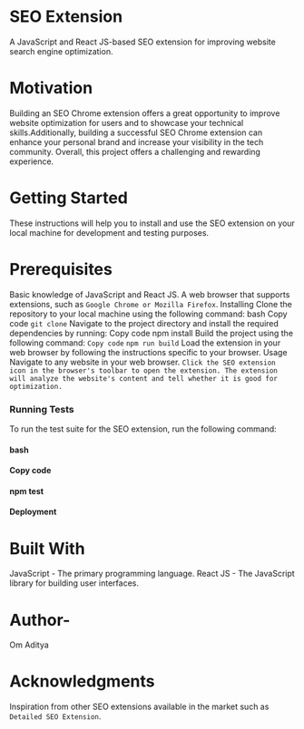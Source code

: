 # SEO Extension
A JavaScript and React JS-based SEO extension for improving website search engine optimization.

# Motivation
Building an SEO Chrome extension offers a great opportunity to improve website optimization for users and to showcase your technical skills.Additionally, building a successful SEO Chrome extension can enhance your personal brand and increase your visibility in the tech community. Overall, this project offers a challenging and rewarding experience.

# Getting Started

These instructions will help you to install and use the SEO extension on your local machine for development and testing purposes.

# Prerequisites
Basic knowledge of JavaScript and React JS.
A web browser that supports extensions, such as `Google Chrome or Mozilla Firefox`.
Installing
Clone the repository to your local machine using the following command:
bash
Copy code
`git clone`
Navigate to the project directory and install the required dependencies by running:
Copy code
npm install
Build the project using the following command:
`Copy code`
`npm run build`
Load the extension in your web browser by following the instructions specific to your browser.
Usage
Navigate to any website in your web browser.
`Click the SEO extension icon in the browser's toolbar to open the extension.
The extension will analyze the website's content and tell whether it is good for optimization.`
### Running Tests

To run the test suite for the SEO extension, run the following command:

#### bash
#### Copy code
#### npm test
#### Deployment


# Built With

JavaScript - The primary programming language.
React JS - The JavaScript library for building user interfaces.

# Author-

Om Aditya

# Acknowledgments

Inspiration from other SEO extensions available in the market such as `Detailed SEO Extension`.
